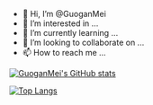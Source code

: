 - 👋 Hi, I’m @GuoganMei
- 👀 I’m interested in ...
- 🌱 I’m currently learning ...
- 💞️ I’m looking to collaborate on ...
- 📫 How to reach me ...

[![GuoganMei's GitHub stats](https://github-readme-stats.vercel.app/api?username=GuoganMei&count_private=true&theme=dark)](https://github.com/anuraghazra/github-readme-stats&show_icons=true&theme=cobalt)

[![Top Langs](https://github-readme-stats.vercel.app/api/top-langs/?username=GuoganMei&layout=compact&count_private=true)](https://github.com/anuraghazra/github-readme-stats&show_icons=true&theme=cobalt)



<!---
GuoganMei/GuoganMei is a ✨ special ✨ repository because its `README.md` (this file) appears on your GitHub profile.
You can click the Preview link to take a look at your changes.
--->
